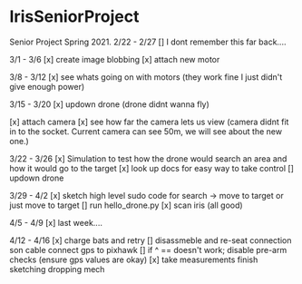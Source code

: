 # IrisSeniorProject
Senior Project Spring 2021.
2/22 - 2/27
[] I dont remember this far back....

3/1 - 3/6
[x] create image blobbing
[x] attach new motor

3/8 - 3/12
[x] see whats going on with motors
(they work fine I just didn't give enough power)

3/15 - 3/20
[x] updown drone
(drone didnt wanna fly)

[x] attach camera
[x] see how far the camera lets us view
(camera didnt fit in to the socket. Current camera can see 50m, we will see about the new one.)

3/22 - 3/26
[x] Simulation to test how the drone would search an area and how it would go to the target
[x] look up docs for easy way to take control
[] updown drone

3/29 - 4/2
[x] sketch high level sudo code for search -> move to target or just move to target
[] run hello_drone.py
[x] scan iris (all good)

4/5 - 4/9
[x] last week....

4/12 - 4/16
[x] charge bats and retry
[] disassmeble and re-seat connection son cable connect gps to pixhawk
[] if ^ == doesn't work; disable pre-arm checks (ensure gps values are okay)
[x] take measurements finish sketching dropping mech

